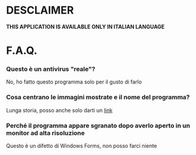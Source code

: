 # DESCLAIMER

**THIS APPLICATION IS AVAILABLE ONLY IN ITALIAN LANGUAGE**

# F.A.Q.
### Questo è un antivirus "reale"?
No, ho fatto questo programma solo per il gusto di farlo
### Cosa centrano le immagini mostrate e il nome del programma?
Lunga storia, posso anche solo darti un [link](https://www.youtube.com/user/stockdroid)
### Perché il programma appare sgranato dopo averlo aperto in un monitor ad alta risoluzione
Questo è un difetto di Windows Forms, non posso farci niente